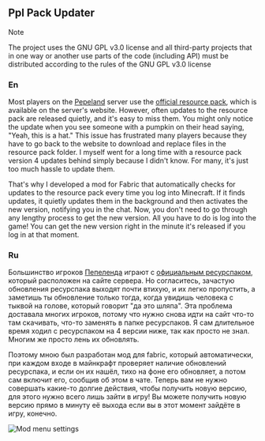 ## Ppl Pack Updater
> [!NOTE]
> The project uses the GNU GPL v3.0 license and all third-party projects that in one way or another use parts of the code (including API) must be distributed according to the rules of the GNU GPL v3.0 license
### En
Most players on the [Pepeland](https://pepeland.net/) server use the [official resource pack](https://pepeland.net/wiki/game/resourcepack), which is available on the server's website. However, often updates to the resource pack are released quietly, and it's easy to miss them. You might only notice the update when you see someone with a pumpkin on their head saying, "Yeah, this is a hat." This issue has frustrated many players because they have to go back to the website to download and replace files in the resource pack folder. I myself went for a long time with a resource pack version 4 updates behind simply because I didn't know. For many, it's just too much hassle to update them.

That's why I developed a mod for Fabric that automatically checks for updates to the resource pack every time you log into Minecraft. If it finds updates, it quietly updates them in the background and then activates the new version, notifying you in the chat. Now, you don't need to go through any lengthy process to get the new version. All you have to do is log into the game! You can get the new version right in the minute it's released if you log in at that moment.

### Ru
Большинство игроков [Пепеленда](https://pepeland.net/) играют с [официальным ресурспаком](https://pepeland.net/wiki/game/resourcepack), который расположен на сайте сервера. Но согласитесь, зачастую обновления ресурспака выходят почти втихую, и их легко пропустить, а заметишь ты обновление только тогда, когда увидишь человека с тыквой на голове, который говорит "да это шляпа". Эта проблема доставала многих игроков, потому что нужно снова идти на сайт что-то там скачивать, что-то заменять в папке ресурспаков. Я сам длительное время ходил с ресурспаком на 4 версии ниже, так как просто не знал. Многим же просто лень их обновлять.

Поэтому мною был разработан мод для fabric, который автоматически, при каждом входе в майнкрафт проверяет наличие обновлений ресурспака, и если он их нашёл, тихо на фоне его обновляет, а потом сам включит его, сообщив об этом в чате. 
Теперь вам не нужно совершать какие-то долгие действия, чтобы получить новую версию, для этого нужно всего лишь зайти в игру! Вы можете получить новую версию прямо в минуту её выхода если вы в этот момент зайдёте в игру, конечно.

![Mod menu settings](https://cdn.modrinth.com/data/cached_images/54d025171492553b2bdb7226781cb6dcc47c95e9.png)
